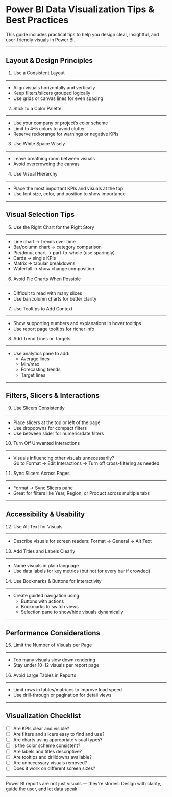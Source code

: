 #  Power BI Data Visualization Tips & Best Practices

This guide includes practical tips to help you design clear, insightful, and user-friendly visuals in Power BI.

---------------------------------------------------
 Layout & Design Principles
---------------------------------------------------

1. Use a Consistent Layout
--------------------------
- Align visuals horizontally and vertically
- Keep filters/slicers grouped logically
- Use grids or canvas lines for even spacing

2. Stick to a Color Palette
---------------------------
- Use your company or project’s color scheme
- Limit to 4–5 colors to avoid clutter
- Reserve red/orange for warnings or negative KPIs

3. Use White Space Wisely
--------------------------
- Leave breathing room between visuals
- Avoid overcrowding the canvas

4. Use Visual Hierarchy
-----------------------
- Place the most important KPIs and visuals at the top
- Use font size, color, and position to show importance

---------------------------------------------------
 Visual Selection Tips
---------------------------------------------------

5. Use the Right Chart for the Right Story
------------------------------------------
- Line chart → trends over time
- Bar/column chart → category comparison
- Pie/donut chart → part-to-whole (use sparingly)
- Cards → single KPIs
- Matrix → tabular breakdowns
- Waterfall → show change composition

6. Avoid Pie Charts When Possible
---------------------------------
- Difficult to read with many slices
- Use bar/column charts for better clarity

7. Use Tooltips to Add Context
------------------------------
- Show supporting numbers and explanations in hover tooltips
- Use report page tooltips for richer info

8. Add Trend Lines or Targets
-----------------------------
- Use analytics pane to add:
  - Average lines
  - Min/max
  - Forecasting trends
  - Target lines

---------------------------------------------------
 Filters, Slicers & Interactions
---------------------------------------------------

9. Use Slicers Consistently
---------------------------
- Place slicers at the top or left of the page
- Use dropdowns for compact filters
- Use between slider for numeric/date filters

10. Turn Off Unwanted Interactions
----------------------------------
- Visuals influencing other visuals unnecessarily?  
  Go to Format → Edit Interactions → Turn off cross-filtering as needed

11. Sync Slicers Across Pages
-----------------------------
- Format → Sync Slicers pane
- Great for filters like Year, Region, or Product across multiple tabs

---------------------------------------------------
 Accessibility & Usability
---------------------------------------------------

12. Use Alt Text for Visuals
----------------------------
- Describe visuals for screen readers: Format → General → Alt Text

13. Add Titles and Labels Clearly
---------------------------------
- Name visuals in plain language
- Use data labels for key metrics (but not for every bar if crowded)

14. Use Bookmarks & Buttons for Interactivity
---------------------------------------------
- Create guided navigation using:
  - Buttons with actions
  - Bookmarks to switch views
  - Selection pane to show/hide visuals dynamically

---------------------------------------------------
 Performance Considerations
---------------------------------------------------

15. Limit the Number of Visuals per Page
----------------------------------------
- Too many visuals slow down rendering
- Stay under 10–12 visuals per report page

16. Avoid Large Tables in Reports
---------------------------------
- Limit rows in tables/matrices to improve load speed
- Use drill-through or pagination for detail views

---------------------------------------------------
 Visualization Checklist
---------------------------------------------------

- [ ] Are KPIs clear and visible?
- [ ] Are filters and slicers easy to find and use?
- [ ] Are charts using appropriate visual types?
- [ ] Is the color scheme consistent?
- [ ] Are labels and titles descriptive?
- [ ] Are tooltips and drilldowns available?
- [ ] Are unnecessary visuals removed?
- [ ] Does it work on different screen sizes?

---------------------------------------------------
Power BI reports are not just visuals — they're stories.
Design with clarity, guide the user, and let data speak.
